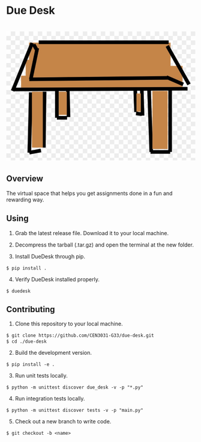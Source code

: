 # Due Desk 
# ![desk](./docs/images/superdesk.png)

## Overview

The virtual space that helps you get assignments done in a fun and rewarding way.

## Using

1. Grab the latest release file. Download it to your local machine.

2. Decompress the tarball (.tar.gz) and open the terminal at the new folder.

3. Install DueDesk through pip.

```
$ pip install .
```

4. Verify DueDesk installed properly.

```
$ duedesk
```

## Contributing

1. Clone this repository to your local machine.

```
$ git clone https://github.com/CEN3031-G33/due-desk.git 
$ cd ./due-desk
```

2. Build the development version.

```
$ pip install -e .
```

3. Run unit tests locally.

```
$ python -m unittest discover due_desk -v -p "*.py"
```

4. Run integration tests locally.

```
$ python -m unittest discover tests -v -p "main.py"
```

5. Check out a new branch to write code.

```
$ git checkout -b <name>
```